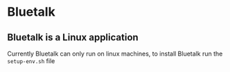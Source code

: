 # Bluetalk
## Bluetalk is a Linux application
Currently Bluetalk can only run on linux machines, to install Bluetalk run the `setup-env.sh` file
